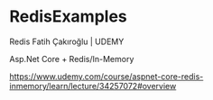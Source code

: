 # RedisExamples
Redis
Fatih Çakıroğlu | UDEMY

Asp.Net Core + Redis/In-Memory

https://www.udemy.com/course/aspnet-core-redis-inmemory/learn/lecture/34257072#overview
